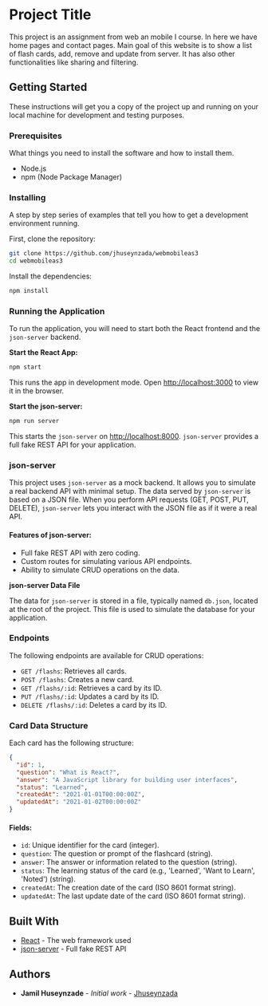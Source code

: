 # Project Title

This project is an assignment from web an mobile I course. In here we have home pages and contact pages. Main goal of this website is to show a list of flash cards, add, remove and update from server. It has also other functionalities like sharing and filtering. 

## Getting Started

These instructions will get you a copy of the project up and running on your local machine for development and testing purposes.

### Prerequisites

What things you need to install the software and how to install them.

- Node.js
- npm (Node Package Manager)

### Installing

A step by step series of examples that tell you how to get a development environment running.

First, clone the repository:

```bash
git clone https://github.com/jhuseynzada/webmobileas3
cd webmobileas3
```

Install the dependencies:

```bash
npm install
```

### Running the Application

To run the application, you will need to start both the React frontend and the `json-server` backend.

**Start the React App:**

```bash
npm start
```

This runs the app in development mode. Open [http://localhost:3000](http://localhost:3000) to view it in the browser.

**Start the json-server:**

```bash
npm run server
```

This starts the `json-server` on [http://localhost:8000](http://localhost:8000). `json-server` provides a full fake REST API for your application. 

### json-server

This project uses `json-server` as a mock backend. It allows you to simulate a real backend API with minimal setup. The data served by `json-server` is based on a JSON file. When you perform API requests (GET, POST, PUT, DELETE), `json-server` lets you interact with the JSON file as if it were a real API.

#### Features of json-server:

- Full fake REST API with zero coding.
- Custom routes for simulating various API endpoints.
- Ability to simulate CRUD operations on the data.

**json-server Data File**

The data for `json-server` is stored in a file, typically named `db.json`, located at the root of the project. This file is used to simulate the database for your application.

### Endpoints

The following endpoints are available for CRUD operations:

- `GET /flashs`: Retrieves all cards.
- `POST /flashs`: Creates a new card.
- `GET /flashs/:id`: Retrieves a card by its ID.
- `PUT /flashs/:id`: Updates a card by its ID.
- `DELETE /flashs/:id`: Deletes a card by its ID.

### Card Data Structure

Each card has the following structure:

```json
{
  "id": 1,
  "question": "What is React?",
  "answer": "A JavaScript library for building user interfaces",
  "status": "Learned",
  "createdAt": "2021-01-01T00:00:00Z",
  "updatedAt": "2021-01-02T00:00:00Z"
}
```

#### Fields:

- `id`: Unique identifier for the card (integer).
- `question`: The question or prompt of the flashcard (string).
- `answer`: The answer or information related to the question (string).
- `status`: The learning status of the card (e.g., 'Learned', 'Want to Learn', 'Noted') (string).
- `createdAt`: The creation date of the card (ISO 8601 format string).
- `updatedAt`: The last update date of the card (ISO 8601 format string).

## Built With

- [React](https://reactjs.org/) - The web framework used
- [json-server](https://github.com/typicode/json-server) - Full fake REST API


## Authors

- **Jamil Huseynzade** - *Initial work* - [Jhuseynzada](https://github.com/jhuseynzada)

